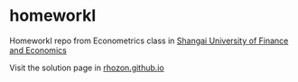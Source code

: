 # homeworkI
HomeworkI repo from Econometrics class in [Shangai University of Finance and Economics ](http://english.sufe.edu.cn/main.htm)

Visit the solution page in [rhozon.github.io](rhozon.github.io)


